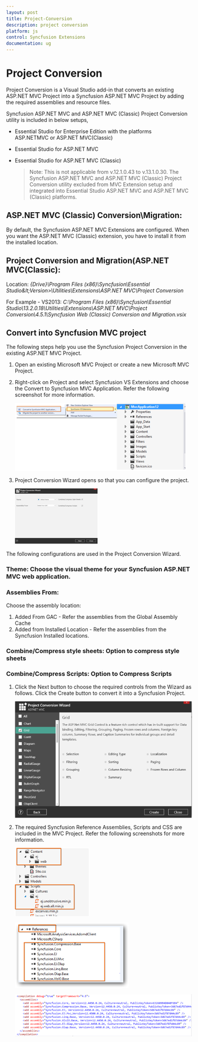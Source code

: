 ```yaml
---
layout: post
title: Project-Conversion
description: project conversion  
platform: js
control: Syncfusion Extensions
documentation: ug
---
```


# Project Conversion  

Project Conversion is a Visual Studio add-in that converts an existing ASP.NET MVC Project into a Syncfusion ASP.NET MVC Project by adding the required assemblies and resource files.

Syncfusion ASP.NET MVC and ASP.NET MVC (Classic) Project Conversion utility is included in below setups,

* Essential Studio for Enterprise Edition with the platforms ASP.NETMVC or ASP.NET MVC(Classic)
* Essential Studio for ASP.NET MVC
* Essential Studio for ASP.NET MVC (Classic)


  > Note: This is not applicable from v.12.1.0.43 to v.13.1.0.30. The Syncfusion ASP.NET MVC and ASP.NET MVC (Classic) Project Conversion utility excluded from MVC Extension setup and integrated into Essential Studio ASP.NET MVC and ASP.NET MVC (Classic) platforms. 


## ASP.NET MVC (Classic) Conversion\Migration:

By default, the Syncfusion ASP.NET MVC Extensions are configured. When you want the ASP.NET MVC (Classic) extension, you have to install it from the installed location.

## Project Conversion and Migration(ASP.NET MVC(Classic):

Location: _{Drive}\Program Files (x86)\Syncfusion\Essential Studio\&lt;Version&gt;\Utilities\Extensions\ASP.NET MVC\Project Conversion_

For Example - VS2013: _C:\Program Files (x86)\Syncfusion\Essential Studio\13.2.0.18\Utilities\Extensions\ASP.NET MVC\Project Conversion\4.5.1\Syncfusion Web (Classic) Conversion and Migration.vsix_


## Convert into Syncfusion MVC project 

The following steps help you use the Syncfusion Project Conversion in the existing ASP.NET MVC Project.

1. Open an existing Microsoft MVC Project or create a new Microsoft MVC Project.
2. Right-click on Project and select Syncfusion VS Extensions and choose the Convert to Syncfusion MVC Application. Refer the following screenshot for more information.



   ![](Convert-into-Syncfusion-MVC-project_images/Convert-into-Syncfusion-MVC-project_img1.png)


3. Project Conversion Wizard opens so that you can configure the project. 



   ![](Convert-into-Syncfusion-MVC-project_images/Convert-into-Syncfusion-MVC-project_img2.png)



The following configurations are used in the Project Conversion Wizard.

### Theme: Choose the visual theme for your Syncfusion ASP.NET MVC web application. 

### Assemblies From:

Choose the assembly location:

1. Added From GAC - Refer the assemblies from the Global Assembly Cache 
2. Added from Installed Location - Refer the assemblies from the Syncfusion Installed locations. 

### Combine/Compress style sheets: Option to compress style sheets

### Combine/Compress Scripts: Option to Compress Scripts

1. Click the Next button to choose the required controls from the Wizard as follows. Click the Create button to convert it into a Syncfusion Project.



   ![](Convert-into-Syncfusion-MVC-project_images/Convert-into-Syncfusion-MVC-project_img3.png)



2. The required Syncfusion Reference Assemblies, Scripts and CSS are included in the MVC Project. Refer the following screenshots for more information.



   ![](Convert-into-Syncfusion-MVC-project_images/Convert-into-Syncfusion-MVC-project_img4.png)





   ![](Convert-into-Syncfusion-MVC-project_images/Convert-into-Syncfusion-MVC-project_img5.png)





   ![](Convert-into-Syncfusion-MVC-project_images/Convert-into-Syncfusion-MVC-project_img6.png)



